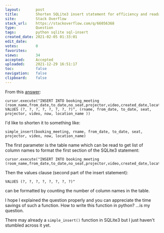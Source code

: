 ```yaml
---
layout:       post
title:        Shorten SQLite3 insert statement for efficiency and readability
site:         Stack Overflow
stack_url:    https://stackoverflow.com/q/66056368
type:         Question
tags:         python sqlite sql-insert
created_date: 2021-02-05 01:33:01
edit_date:    
votes:        0
favorites:    
views:        34
accepted:     Accepted
uploaded:     2021-12-29 16:51:17
toc:          false
navigation:   false
clipboard:    false
---
```


From this [answer][1]:

``` 
cursor.execute("INSERT INTO booking_meeting (room_name,from_date,to_date,no_seat,projector,video,created_date,location_name) VALUES (?, ?, ?, ?, ?, ?, ?, ?)", (rname, from_date, to_date, seat, projector, video, now, location_name ))

```

I'd like to shorten it to something like:

``` 
simple_insert(booking_meeting, rname, from_date, to_date, seat, projector, video, now, location_name)

```

The first parameter is the table name which can be read to get list of column names to format the first section of the SQLite3 statement:

``` 
cursor.execute("INSERT INTO booking_meeting (room_name,from_date,to_date,no_seat,projector,video,created_date,location_name)

```

Then the values clause (second part of the insert statement):

``` 
VALUES (?, ?, ?, ?, ?, ?, ?, ?)"

```

can be formatted by counting the number of column names in the table.

I hope I explained the question properly and you can appreciate the time savings of such a function. How to write this function in python? ...is my question.

There may already a `simple_insert()` function in SQLite3 but I just haven't stumbled across it yet.

  [1]: https://stackoverflow.com/a/45407876/6929343
